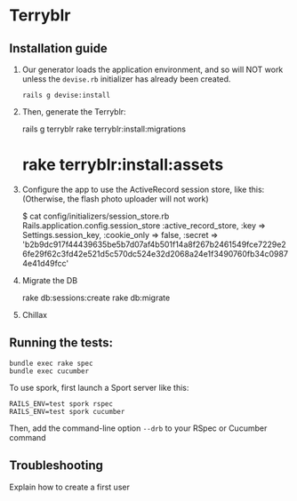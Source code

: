 # Terryblr

## Installation guide ##

1) Our generator loads the application environment, and so will NOT work unless the `devise.rb` 
initializer has already been created.

    `rails g devise:install`

2) Then, generate the Terryblr:

    rails g terryblr
    rake terryblr:install:migrations
    # rake terryblr:install:assets
    
3) Configure the app to use the ActiveRecord session store, like this:
(Otherwise, the flash photo uploader will not work)

    $ cat config/initializers/session_store.rb
    Rails.application.config.session_store :active_record_store,
      :key => Settings.session_key,
      :cookie_only => false,
      :secret => 'b2b9dc917f44439635be5b7d07af4b501f14a8f267b2461549fce7229e26fe29f62c3fd42e521d5c570dc524e32d2068a24e1f3490760fb34c09874e41d49fcc'

4) Migrate the DB

    rake db:sessions:create
    rake db:migrate

5) Chillax


## Running the tests: ##

    bundle exec rake spec
    bundle exec cucumber

To use spork, first launch a Sport server like this:

    RAILS_ENV=test spork rspec
    RAILS_ENV=test spork cucumber

Then, add the command-line option `--drb` to your RSpec or Cucumber command

## Troubleshooting ##

Explain how to create a first user
